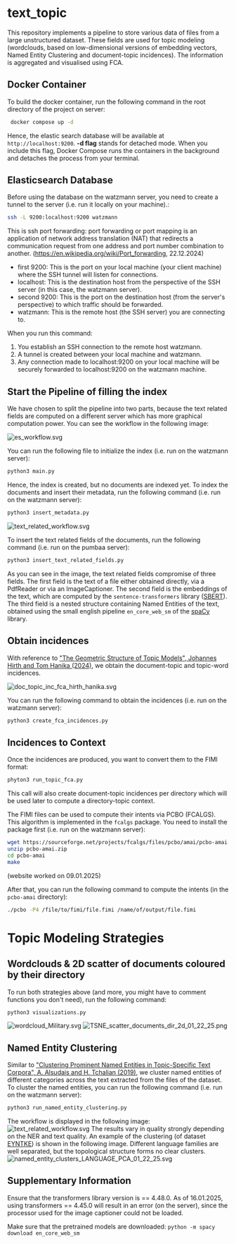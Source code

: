# text_topic
This repository implements a pipeline to store various data of files from a large unstructured dataset. 
These fields are used for topic modeling (wordclouds, based on low-dimensional versions of embedding vectors, Named Entity Clustering and document-topic incidences). 
The information is aggregated and visualised using FCA. 

## Docker Container
To build the docker container, run the following command in the root directory of the project on server:
```bash
 docker compose up -d
```
Hence, the elastic search database will be available at `http://localhost:9200`.
**-d flag** stands for detached mode. 
When you include this flag, 
Docker Compose runs the containers in the background and detaches the process from your terminal.

## Elasticsearch Database
Before using the database on the watzmann server, you need to create a tunnel to the server
(i.e. run it locally on your machine).:
```bash
ssh -L 9200:localhost:9200 watzmann
```
This is ssh port forwarding: 
port forwarding or port mapping is an application of network address translation (NAT) that redirects a communication 
request from one address and port number combination to another. (https://en.wikipedia.org/wiki/Port_forwarding, 22.12.2024)

- first 9200: This is the port on your local machine (your client machine) where the SSH tunnel will listen for connections.
- localhost: This is the destination host from the perspective of the SSH server (in this case, the watzmann server).
- second 9200: This is the port on the destination host (from the server's perspective) to which traffic should be forwarded. 
- watzmann: This is the remote host (the SSH server) you are connecting to.

When you run this command:
1. You establish an SSH connection to the remote host watzmann.
2. A tunnel is created between your local machine and watzmann.
3. Any connection made to localhost:9200 on your local machine will be securely forwarded to localhost:9200 on the watzmann machine.

## Start the Pipeline of filling the index
We have chosen to split the pipeline into two parts, because the text related fields are computed on a different server 
which has more graphical computation power.
You can see the workflow in the following image:

![es_workflow.svg](doc/es_workflow.svg)

You can run the following file to initialize the index (i.e. run on the watzmann server):
```bash
python3 main.py
```
Hence, the index is created, but no documents are indexed yet.
To index the documents and insert their metadata, run the following command (i.e. run on the watzmann server):
```bash
python3 insert_metadata.py
```
![text_related_workflow.svg](doc/text_related_workflow.svg)

To insert the text related fields of the documents, run the following command (i.e. run on the pumbaa server):
```bash 
python3 insert_text_related_fields.py
```
As you can see in the image, the text related fields compromise of three fields.
The first field is the text of a file either obtained directly, via a PdfReader or via an ImageCaptioner.
The second field is the embeddings of the text, which are computed by the `sentence-transformers` library 
([SBERT](https://huggingface.co/sentence-transformers/msmarco-MiniLM-L-12-v3)).
The third field is a nested structure containing Named Entities of the text, 
obtained using the small english pipeline `en_core_web_sm` of the [spaCy](https://spacy.io/models) library.


## Obtain incidences
With reference to ["The Geometric Structure of Topic Models", Johannes Hirth and Tom Hanika (2024)](https://arxiv.org/abs/2403.03607),
we obtain the document-topic and topic-word incidences.

![doc_topic_inc_fca_hirth_hanika.svg](doc/doc_topic_inc_fca_hirth_hanika.svg)

You can run the following command to obtain the incidences (i.e. run on the watzmann server):
```bash
python3 create_fca_incidences.py
```

## Incidences to Context
Once the incidences are produced, you want to convert them to the FIMI format:
```bash
phyton3 run_topic_fca.py
```
This call will also create document-topic incidences per directory which will be used later to compute a directory-topic context.

The FIMI files can be used to compute their intents via PCBO (FCALGS).
This algorithm is implemented in the `fcalgs` package.
You need to install the package first (i.e. run on the watzmann server):
```bash
wget https://sourceforge.net/projects/fcalgs/files/pcbo/amai/pcbo-amai.zip
unzip pcbo-amai.zip
cd pcbo-amai
make
``` 
(website worked on 09.01.2025)

After that, you can run the following command to compute the intents (in the `pcbo-amai` directory):
```bash
./pcbo -P4 /file/to/fimi/file.fimi /name/of/output/file.fimi
```
# Topic Modeling Strategies

## Wordclouds & 2D scatter of documents coloured by their directory
To run both strategies above (and more, you might have to comment functions you don't need),
run the following command:
```bash
python3 visualizations.py
```
![wordcloud_Military.svg](doc/wordcloud_Military.svg)
![TSNE_scatter_documents_dir_2d_01_22_25.png](doc/TSNE_scatter_documents_dir_2d_01_22_25.png)
## Named Entity Clustering
Similar to ["Clustering Prominent Named Entities in Topic-Specific Text Corpora", A. Alsudais and H. Tchalian (2019)](https://arxiv.org/pdf/1807.10800),
we cluster named entities of different categories across the text extracted from the files of the dataset.
To cluster the named entities, you can run the following command (i.e. run on the watzmann server):
```bash
python3 run_named_entity_clustering.py
```
The workflow is displayed in the following image:
![text_related_workflow.svg](doc/NE_Clustering.svg)
The results vary in quality strongly depending on the NER and text quality.
An example of the clustering (of dataset [EYNTKE](https://archive.org/details/ETYNTKE)) is shown in the following image.
Different language families are well separated, but the topological structure forms no clear clusters.
![named_entity_clusters_LANGUAGE_PCA_01_22_25.svg](doc/named_entity_clusters_LANGUAGE_PCA_01_22_25.svg)

## Supplementary Information
Ensure that the transformers library version is == 4.48.0.
As of 16.01.2025, using transformers == 4.45.0 will result in an error (on the server), since the processor used for the 
image captioner could not be loaded.

Make sure that the pretrained models are downloaded:
```python -m spacy download en_core_web_sm```
